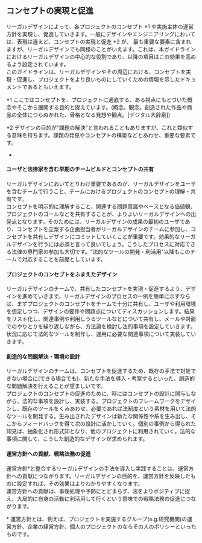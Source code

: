 <!--

-->

## <a name="section1">コンセプトの実現と促進</a>  
  
リーガルデザインによって、各プロジェクトのコンセプト \*1 や実施主体の運営方針を実現し、促進していきます。一般にデザインやエンジニアリングにおいては、表現は違えど、コンセプトの実現と促進 \*2 が、 最も重要な要素に含まれますが、リーガルデザインでも同様のことがいえます。これは、本ガイドラインにおけるリーガルデザインの中心的な役割であり、以降の項目はこの効果を高めるよう設定されています。  
このガイドラインは、リーガルデザインやその周辺における、コンセプトを実現・促進し、プロジェクトをより良いものにしていくための情報を示したドキュメントであるともいえます。  

\*1 ここではコンセプトを、プロジェクトに通底する、ある視点にもとづいた概念やそこから展開する目的と捉えています。(概念。観念。創造された作品や商品の全体につらぬかれた、骨格となる発想や観点。[デジタル大辞泉])    

\*2 デザインの目的が"課題の解決"と言われることもありますが、これと類似する意味を持ちます。課題の発見やコンセプトの構築などとあわせ、重要な要素です。  

-

#### ユーザと法律家を含む早期のチームビルドとコンセプトの共有

リーガルデザインにおいてとりわけ重要であるのが、リーガルデザインをユーザを含むチームで行うこと、チームにおけるプロジェクトのコンセプトの理解・共有です。  
コンセプトを明示的に理解すること、関連する問題意識やベースとなる価値観、プロジェクトのゴールなどを共有することが、よりよいリーガルデザインへの出発点となります。そのためには、リーガルデザインの成果の最初のユーザであり、コンセプトを立案する企画担当者がリーガルデザインのチームに参加し、コンセプトを共有しデザインにコミットしていくことが重要です。効果的なリーガルデザインを行うには必須と言って良いでしょう。こうしたプロセスに対応できる法律の専門家の参加も大切です。"法的なツールの開発・利活用"以降もこのチームで対応することを前提としています。  


<!--

→ファシリテーションの促進!!!  
→チーム、組織の変化!!!  

>fyi  
>このプロセスは、デザインの面白さを引き出す源泉であると言っても良いでしょう。  
>

-
>fyi ユーザである企画担当者の参加  
>そもそも法務は企画担当者の所掌の範囲にあります(映画ではプロデューサーマターであることが一般的です)。企画担当者のチームへの参加は、これを一歩進めると考えても良いでしょう。企画担当者はリーガルデザインの成果を利用することから、その参加はユーザの参加を意味することになります。  
>

>fyi  
>技術や経験があるならば、企画担当者が単独でリーガルデザインに取り組むこともできます。  

>-
>e.g. リーガルデザインにおける企画担当者の必要性  
>法的なツールの開発を含め、YCAMにおけるオープン化を伴うリーガルデザインを行ったプロジェクトの半数以上において、それぞれのプロジェクトの企画担当者・リーガルアドバイザ(顧問弁護士)・知財運用担当者(リーガルデザイナー)がチームで対応した。
>

-

>fyi 早期のチームビルドがコンセプトに貢献しうること  
>6章から引用!!!  
>
>

-

>fyi  
>リーガルアドバイザへのアクセス  
>3章から引用  
>
>-
>
>e.g.  
>参加型イベントのための同意書の設計および実装は、企画担当者、リーガルアドバイザ(弁護士)、知財運用担当(筆者)によって、プロジェクトのコンセプトを共有し、その実現に重点をおきつつ行われた。
>

-
>
>fyi リーガルデザインとメタデザイン  
>1章から引用!!!
>

-
>
>fyi リーガルデザイナー  
一般的には研究開発と法的な作業は異なる専門領域とされてきました。「法務部と開発者コミュニティーがコミュニケーションを取る必要がある場合、それぞれが全く違う世界にいる」ことを認識し、「仲介役となる人(開発者か、技術的な専門知識を持った弁護士)を必要な限り間に置く」ことで、互いの領域をつなぐのが最善といいます(OSSの開発では、)。   
こうした仲介はリーガルデザイナーの役割の一つです。リーガルデザインのチーム内でのファシリテーションも行います(ツールの開発、関わる人へのポジティブな変化、Input/Outputもその対象に含みます)。専任者を立てることがなければ、企画担当者や顧問弁護士が担当し得ます。  

-
>
>e.g.  
>5,6章 GRPCFも同意書もチームで作ったこと  
>

-->


#### プロジェクトのコンセプトをふまえたデザイン  

リーガルデザインのチームで、共有したコンセプトを実現・促進するよう、デザインを進めていきます。リーガルデザインのプロセスの一例を簡単に示すならば、まずプロジェクトのコンセプトをチームで十分に共有し、ユーザや利用環境を想定しつつ、デザインの要件や問題点についてディスカッションします。結果をリスト化し、関連事例や利用しうるツールなどについて共有し、メールや対面でのやりとりを繰り返しながら、方法論を検討し法的事項を設定していきます。状況に応じて法的なツールを制作し、運用に必要な関連事項について実装していきます。  

<!--

→ファシリテーションの促進!!!  
→法的なツールの開発・利活用!!!  

>-
>
>e.g. 法的事項の設定  
>オープン化に関するリーガルデザインでは、知的財産権についての権利処理、ライセンスの設定、クレジットの設定、オープン化の対象などを扱います。
>
>-
>
>fyi  
>創造性の向上を含むプロジェクトのコンセプトを実現する法的な事項を設計し同意書に反映する  
>
>-
>
>fyi  
>デザインや工学が、問題解決や新たな価値の創造のための手法や技術についての 研究や実践であるなら、リーガルデザインは、法に関する事柄についてのそれと位 置づけられる。創作活動におけるリーガルデザインとは、プロジェクトのコンセプ トに向き合い環境と照らし合わせながら、課題を解決し創作活動を促進していく法 的な方法論を、さまざまな知見や制度を駆使して実践(設計、実装、実施)することと いえる。
>
>-
>
>fyi 法的に適切に  
>→オープン化のガイドライン
>
>

-->

#### 創造的な問題解決・環境の設計

リーガルデザインのチームは、コンセプトを促進するため、既存の手法で対処できない場合に(できる場合でも)、新たな手法を導入・考案するといった、創造的な問題解決を行えることが望ましいです。  
プロジェクトのコンセプトの促進のために、時にはコンセプトの設計に関与しながら、法的な事項を設計し、実装する。プロジェクトのフレームワークをデザインし、既存のツールをくみあわせ、必要であれば法制度という素材を用いて法的なツールを開発する。生み出されたデザインは新たな関係性や系を生み出し、そこからフィードバックを得て次の設計に活かしていく。個別の事例から得られた知見は、抽象化され形式知となり、他のプロジェクトに利用されていく。法的な事項に関して、こうした創造的なデザインが求められます。  


<!--

→ Input / Output

>fyi  
>問題解決および課題達成というのは、われわれがなにか現状の問題点を克服し、よりよいものを求めようとする活動のすべてのことである。それらの問題あるいは課題(すなわち達成すべき目標) が、従来使われてきた、あるいは従来知られてきた方法では、うまく解決できない、達成できないとき、われわれは新しい考え方を導入したり、自ら創りだしたりする必要がある。それが、創造的な問題解決あるいは課題達成である。
>中川徹 創造的な問題解決・課題達成のための一般的な方法論を確立しよう 知識共創 第3号(2013)

-
>
>fyi  
>検討した結果、解として示されたものが、先例のないデザインやイレギュラーなフレームワーク、もしくは愚直に見えるものであっても、チームで前向きに取り組みんでいくためには、リーガルデザインに対するポジティブなマインドが重要となります。  
>→関わる人々への(チーム・組織の)ポジティブな変化 : リーガルデザインに対するマインドの変化

-

>fyi 環境のデザイン、メタデザイン  
リーガルデザインは、契約などの法的な側面(やその周辺)において、プロジェクトに携わる者が自らの環境をデザインしていくことでもあります。  

>-
>
>fyi 必要に応じたツールの設計  
>→ツールの開発
>
>-
>
>fyi ルール(法的事項)はアップデート・デザインの対象であるとの認識することは、リーガルデザインの前提条件です。    
>→チーム・組織の変化
>
>-
>
>fyi チームや組織の創造性の向上、すきまをつくる、リスクを対処しつつ許容する  
>→チーム・組織のポジティブな変化  
>
>-

>fyi  
>個人のアイデアの実装や小規模な組織による未開拓分野での事業(プロジェクト)の実現が社会的により重要となってきている状 況を鑑みると、個別の環境に適応し、それを促進するリーガルデザインの魅力はさらに大きくなるでしょう。  

>-
>
>e.g. 環境の設計  
>GRPの主な成果は、共同研究開発されたソフトウェアやハードウェア、コンテンツである。加えて、メディア技術の先端的なテーマについて、エンジニアチームと コラボレーターが研究開発し、その成果をオープン化し、効果的な波及を試みるというプロジェクトの枠組自体もその成果と捉えることができる。  
>GRPは、主催者とコラボレーターという共同研究開発の当事者たちによる様々な 約束事にもとづいて遂行される。こうした約束を設計することは、プロジェクトを実施する環境(ここでは創作環境)をデザインすることを意味する。  
>

-->

 
#### 運営方針への貢献、戦略法務の促進  

運営方針\*と整合するリーガルデザインの手法を導入し実践することは、運営方針への貢献につながります。リーガルデザインの目的を、運営方針を反映したものに設定すれば、その効果はよりわかりやすくなります。  
運営方針への貢献は、事後処理や予防にとどまらず、法をよりポジティブに捉え、大局的に自身の活動に利活用して行くという意味での戦略法務の促進につながります。  

\* 運営方針とは、例えば、プロジェクトを実施するグループ(e.g.研究機関)の運営方針、企業の経営方針、個人のプロジェクトのならその人のポリシーといったものです。  

<!--

>fyi
>導入を検討している法的な手法が、プロジェクトを実施する主体の運営方針、そして、プロジェクトのコンセプトとマッチしているか確認します。具体的には、その手法がもたらす効果が、実施主体の運営方針と矛盾しないかを確認するのも良いでしょう。このプロセスは、その手法を実施するかどうかの判断基準としても用いることができます。つまり、これらがマッチしているならその手法を行った方が良いと判断できる、ということです。  

>-
>
>e.g. 運営方針との整合を確認することによる導入の検討  
>YCAMでのオープン化を伴うリーガルデザインの実践では、運営方針やコンセプトとの整合性やメリットを検討し、さらにこれを目的、課題として取り組んだ。その結果、運営方針を反映した目的、すなわち、「1)成果を波及し新たな創作を促進する、2)適切にアーカイブする、3)研究開発を促進する、4)教育を支援する、5)プレゼンスを向上する」ことの達成に貢献したことが示唆された。これはリーガルデザインが運営方針に貢献しうること、また一般的な問題解決の方法論としてのデザインの役割を果たしうることを示したともいえる。ここでは、オープン化をテーマとしたが、異なるテーマ、運営方針、プロジェクトにおいてリーガルデザインを行うなら、ケースごとに様々な成果をもたらすことになるだろう。  

-
>fyi  
>リーガルデザインによるコンセプトの促進や運営方針への貢献は、法をよりポジティブに捉え自身の活動に利活用していくという意味での戦略法務において、リーガルデザインが貢献できる項目となる、リーガルデザインが果たす役割を検討する際に重要な項目となると考えられます。  

-

>fyi  
オープン化のガイドライン、マニュアル、もしくは2章からの引用、リンクを示す  >トル?  
→オープン化のガイドライン  

-->


